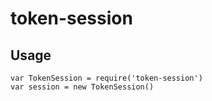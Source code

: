 # token-session

## Usage

```
var TokenSession = require('token-session')
var session = new TokenSession()

```
